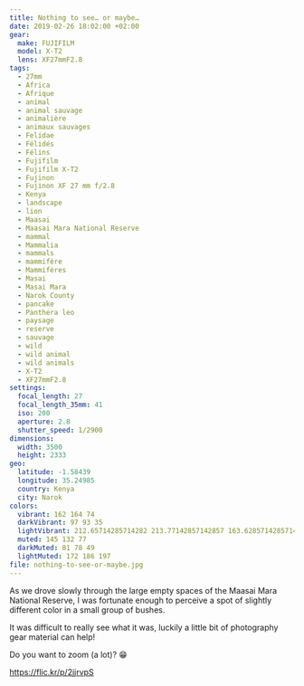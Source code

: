 ```yaml
---
title: Nothing to see… or maybe…
date: 2019-02-26 18:02:00 +02:00
gear:
  make: FUJIFILM
  model: X-T2
  lens: XF27mmF2.8
tags:
  - 27mm
  - Africa
  - Afrique
  - animal
  - animal sauvage
  - animalière
  - animaux sauvages
  - Felidae
  - Félidés
  - Félins
  - Fujifilm
  - Fujifilm X-T2
  - Fujinon
  - Fujinon XF 27 mm f/2.8
  - Kenya
  - landscape
  - lion
  - Maasai
  - Maasai Mara National Reserve
  - mammal
  - Mammalia
  - mammals
  - mammifère
  - Mammifères
  - Masai
  - Masai Mara
  - Narok County
  - pancake
  - Panthera leo
  - paysage
  - reserve
  - sauvage
  - wild
  - wild animal
  - wild animals
  - X-T2
  - XF27mmF2.8
settings:
  focal_length: 27
  focal_length_35mm: 41
  iso: 200
  aperture: 2.8
  shutter_speed: 1/2900
dimensions:
  width: 3500
  height: 2333
geo:
  latitude: -1.58439
  longitude: 35.24985
  country: Kenya
  city: Narok
colors:
  vibrant: 162 164 74
  darkVibrant: 97 93 35
  lightVibrant: 212.65714285714282 213.77142857142857 163.62857142857143
  muted: 145 132 77
  darkMuted: 81 78 49
  lightMuted: 172 186 197
file: nothing-to-see-or-maybe.jpg
---
```


As we drove slowly through the large empty spaces of the Maasai Mara National Reserve, I was fortunate enough to perceive a spot of slightly different color in a small group of bushes.

It was difficult to really see what it was, luckily a little bit of photography gear material can help!

Do you want to zoom (a lot)? 😁

https://flic.kr/p/2jjrvpS
